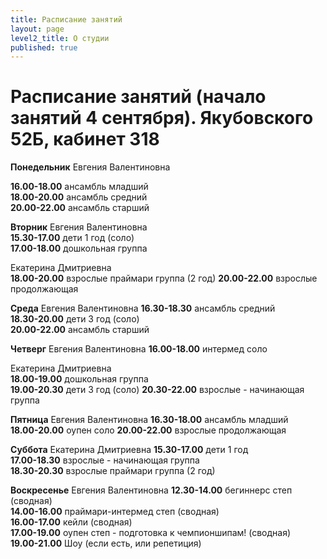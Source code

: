 ```yaml
---
title: Расписание занятий
layout: page
level2_title: О студии
published: true
---
```











# Расписание занятий (начало занятий 4 сентября). Якубовского 52Б, кабинет 318

**Понедельник** Евгения Валентиновна 
     
**16.00-18.00** ансамбль младший   
**18.00-20.00** ансамбль средний  
**20.00-22.00** ансамбль старший  

**Вторник** Евгения Валентиновна  
**15.30-17.00** дети 1 год (соло)  
**17.00-18.00** дошкольная группа     

Екатерина Дмитриевна  
**18.00-20.00** взрослые праймари группа (2 год)
**20.00-22.00** взрослые продолжающая

**Среда** Евгения Валентиновна
**16.30-18.30** ансамбль средний   
**18.30-20.00** дети 3 год (соло)   
**20.00-22.00** ансамбль старший  

**Четверг** Евгения Валентиновна 
**16.00-18.00** интермед соло  

Екатерина Дмитриевна  
**18.00-19.00** дошкольная группа     
**19.00-20.30** дети 3 год (соло)
**20.30-22.00** взрослые - начинающая группа     

**Пятница** Евгения Валентиновна 
**16.30-18.00** ансамбль младший    
**18.00-20.00** оупен соло
**20.00-22.00** взрослые продолжающая  

**Суббота** Екатерина Дмитриевна
**15.30-17.00** дети 1 год   
**17.00-18.30** взрослые - начинающая группа     
**18.30-20.30** взрослые праймари группа (2 год)

**Воскресенье** Евгения Валентиновна 
**12.30-14.00** бегиннерс степ (сводная)  
**14.00-16.00** праймари-интермед степ (сводная)  
**16.00-17.00** кейли (сводная)  
**17.00-19.00** оупен степ - подготовка к чемпионшипам! (сводная)  
**19.00-21.00** Шоу (если есть, или репетиция)

